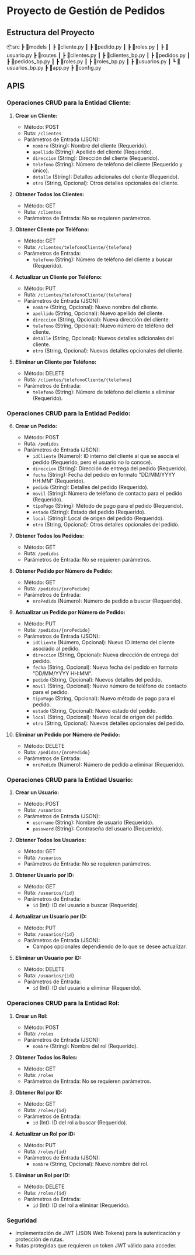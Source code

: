 # Proyecto de Gestión de Pedidos

## Estructura del Proyecto

📦src
┣ 📂models
┃ ┣ 📜cliente.py
┃ ┣ 📜pedido.py
┃ ┣ 📜roles.py
┃ ┣ 📜usuario.py
┣ 📂routes
┃ ┣ 📜clientes.py
┃ ┣ 📜clientes_bp.py
┃ ┣ 📜pedidos.py
┃ ┣ 📜pedidos_bp.py
┃ ┣ 📜roles.py
┃ ┣ 📜roles_bp.py
┃ ┣ 📜usuarios.py
┃ ┗ 📜usuarios_bp.py
┣ 📜app.py
┣ 📜config.py

## APIS

### Operaciones CRUD para la Entidad Cliente:

1. **Crear un Cliente:**

   - Método: POST
   - Ruta: `/clientes`
   - Parámetros de Entrada (JSON):
     - `nombre` (String): Nombre del cliente (Requerido).
     - `apellido` (String): Apellido del cliente (Requerido).
     - `direccion` (String): Dirección del cliente (Requerido).
     - `telefono` (String): Número de teléfono del cliente (Requerido y único).
     - `detalle` (String): Detalles adicionales del cliente (Requerido).
     - `otro` (String, Opcional): Otros detalles opcionales del cliente.

2. **Obtener Todos los Clientes:**

   - Método: GET
   - Ruta: `/clientes`
   - Parámetros de Entrada: No se requieren parámetros.

3. **Obtener Cliente por Teléfono:**

   - Método: GET
   - Ruta: `/clientes/telefonoCliente/{telefono}`
   - Parámetros de Entrada:
     - `telefono` (String): Número de teléfono del cliente a buscar (Requerido).

4. **Actualizar un Cliente por Teléfono:**

   - Método: PUT
   - Ruta: `/clientes/telefonoCliente/{telefono}`
   - Parámetros de Entrada (JSON):
     - `nombre` (String, Opcional): Nuevo nombre del cliente.
     - `apellido` (String, Opcional): Nuevo apellido del cliente.
     - `direccion` (String, Opcional): Nueva dirección del cliente.
     - `telefono` (String, Opcional): Nuevo número de teléfono del cliente.
     - `detalle` (String, Opcional): Nuevos detalles adicionales del cliente.
     - `otro` (String, Opcional): Nuevos detalles opcionales del cliente.

5. **Eliminar un Cliente por Teléfono:**
   - Método: DELETE
   - Ruta: `/clientes/telefonoCliente/{telefono}`
   - Parámetros de Entrada:
     - `telefono` (String): Número de teléfono del cliente a eliminar (Requerido).

### Operaciones CRUD para la Entidad Pedido:

6. **Crear un Pedido:**

   - Método: POST
   - Ruta: `/pedidos`
   - Parámetros de Entrada (JSON):
     - `idCliente` (Número): ID interno del cliente al que se asocia el pedido (Requerido, pero el usuario no lo conoce).
     - `direccion` (String): Dirección de entrega del pedido (Requerido).
     - `fecha` (String): Fecha del pedido en formato "DD/MM/YYYY HH:MM" (Requerido).
     - `pedido` (String): Detalles del pedido (Requerido).
     - `movil` (String): Número de teléfono de contacto para el pedido (Requerido).
     - `tipoPago` (String): Método de pago para el pedido (Requerido).
     - `estado` (String): Estado del pedido (Requerido).
     - `local` (String): Local de origen del pedido (Requerido).
     - `otro` (String, Opcional): Otros detalles opcionales del pedido.

7. **Obtener Todos los Pedidos:**

   - Método: GET
   - Ruta: `/pedidos`
   - Parámetros de Entrada: No se requieren parámetros.

8. **Obtener Pedido por Número de Pedido:**

   - Método: GET
   - Ruta: `/pedidos/{nroPedido}`
   - Parámetros de Entrada:
     - `nroPedido` (Número): Número de pedido a buscar (Requerido).

9. **Actualizar un Pedido por Número de Pedido:**

   - Método: PUT
   - Ruta: `/pedidos/{nroPedido}`
   - Parámetros de Entrada (JSON):
     - `idCliente` (Número, Opcional): Nuevo ID interno del cliente asociado al pedido.
     - `direccion` (String, Opcional): Nueva dirección de entrega del pedido.
     - `fecha` (String, Opcional): Nueva fecha del pedido en formato "DD/MM/YYYY HH:MM".
     - `pedido` (String, Opcional): Nuevos detalles del pedido.
     - `movil` (String, Opcional): Nuevo número de teléfono de contacto para el pedido.
     - `tipoPago` (String, Opcional): Nuevo método de pago para el pedido.
     - `estado` (String, Opcional): Nuevo estado del pedido.
     - `local` (String, Opcional): Nuevo local de origen del pedido.
     - `otro` (String, Opcional): Nuevos detalles opcionales del pedido.

10. **Eliminar un Pedido por Número de Pedido:**
    - Método: DELETE
    - Ruta: `/pedidos/{nroPedido}`
    - Parámetros de Entrada:
      - `nroPedido` (Número): Número de pedido a eliminar (Requerido).

### Operaciones CRUD para la Entidad Usuario:

1. **Crear un Usuario:**

   - Método: POST
   - Ruta: `/usuarios`
   - Parámetros de Entrada (JSON):
     - `username` (String): Nombre de usuario (Requerido).
     - `password` (String): Contraseña del usuario (Requerido).

2. **Obtener Todos los Usuarios:**

   - Método: GET
   - Ruta: `/usuarios`
   - Parámetros de Entrada: No se requieren parámetros.

3. **Obtener Usuario por ID:**

   - Método: GET
   - Ruta: `/usuarios/{id}`
   - Parámetros de Entrada:
     - `id` (Int): ID del usuario a buscar (Requerido).

4. **Actualizar un Usuario por ID:**

   - Método: PUT
   - Ruta: `/usuarios/{id}`
   - Parámetros de Entrada (JSON):
     - Campos opcionales dependiendo de lo que se desee actualizar.

5. **Eliminar un Usuario por ID:**
   - Método: DELETE
   - Ruta: `/usuarios/{id}`
   - Parámetros de Entrada:
     - `id` (Int): ID del usuario a eliminar (Requerido).

### Operaciones CRUD para la Entidad Rol:

1. **Crear un Rol:**

   - Método: POST
   - Ruta: `/roles`
   - Parámetros de Entrada (JSON):
     - `nombre` (String): Nombre del rol (Requerido).

2. **Obtener Todos los Roles:**

   - Método: GET
   - Ruta: `/roles`
   - Parámetros de Entrada: No se requieren parámetros.

3. **Obtener Rol por ID:**

   - Método: GET
   - Ruta: `/roles/{id}`
   - Parámetros de Entrada:
     - `id` (Int): ID del rol a buscar (Requerido).

4. **Actualizar un Rol por ID:**

   - Método: PUT
   - Ruta: `/roles/{id}`
   - Parámetros de Entrada (JSON):
     - `nombre` (String, Opcional): Nuevo nombre del rol.

5. **Eliminar un Rol por ID:**
   - Método: DELETE
   - Ruta: `/roles/{id}`
   - Parámetros de Entrada:
     - `id` (Int): ID del rol a eliminar (Requerido).

### Seguridad

- Implementación de JWT (JSON Web Tokens) para la autenticación y protección de rutas.
- Rutas protegidas que requieren un token JWT válido para acceder.
